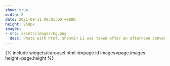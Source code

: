 ```yaml
---
show: true
width: 8
date: 2021-09-11 00:01:00 +0800
height: 250px
images:
- src: assets/images/bg.png
  desc: Photo with Prof. Shanmin Li was taken after an afternoon conversation. He taught me 'character is revealed in small matters; principles are revealed in large ones' to become a entrepreneur.
---
```


{% include widgets/carousel.html id=page.id images=page.images height=page.height %}
